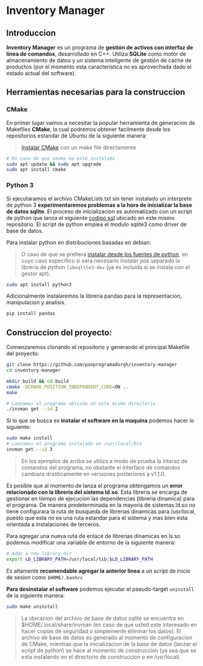 # Inventory Manager

## Introduccion

**Inventory Manager** es un programa de **gestión de activos con interfaz de línea de comandos**, desarrollado en C++. Utiliza **SQLite** como motor de almacenamiento de datos y un sistema inteligente de gestión de caché de productos (por el momento esta caracteristica no es aprovechada dado el estado actual del software).

## Herramientas necesarias para la construccion

### CMake

En primer lugar vamos a necesitar la popular herramienta de generacion de Makefiles **CMake**, la cual podremos obtener facilmente desde los repositorios estandar de Ubuntu de la siguiente manera:

> [Instalar CMake](https://atekihcan.com/blog/random/installing-latest-cmake-from-source-on-linux-distro/) con un make file directamente

```bash
# En caso de que cmake no esté instalado
sudo apt update && sudo apt upgrade
sudo apt install cmake
```

### Python 3

Si ejecutaramos el archivo CMakeLists.txt sin tener instalado un interprete de python 3 **experimentaremos problemas a la hora de inicializar la base de datos sqlite**. El proceso de inicializacion es automatizado con un script de python que lanza el siguiente [codigo sql](https://github.com/panprogramadorgh/inventory-manager/blob/main/scripts/database/initializer.sql) ubicado en este mismo repositorio. El script de python emplea el modulo sqlite3 como driver de base de datos.

Para instalar python en distribuciones basadas en debian:

> O caso de que se prefiera [instalar desde los fuentes de python](https://chatgpt.com/share/675dfb0a-f198-8003-8b3f-217ae1ced0f1), en cuyo caso especifico si sera necesario instalar pos separado la libreria de python `libsqlite3-dev` (ya es incluida si se instala con el gestor apt).

```bash
sudo apt install python3
```

Adicionalmente instalaremos la libreria pandas para la representacion, manipulacion y analisis.

```bash
pip install pandas
```

## Construccion del proyecto:

Comenzaremos clonando el repositorio y generando el principal Makefile del proyecto:

```bash
git clone https://github.com/panprogramadorgh/inventory-manager
cd inventory-manager

mkdir build && cd build
cmake -DCMAKE_POSITION_INDEPENDENT_CODE=ON ..
make

# Lanzamos el programa ubicado en este mismo directorio
./invman get --id 2
```

Si lo que se busca es **instalar el software en la maquina** podemos hacer lo siguiente:

```bash
sudo make install
# Lanzamos el programa instalado en /usr/local/bin
invman get --id 3
```

> En los ejemplos de arriba se utiliza a modo de prueba la interaz de comandos del programa, no obstante el interface de comandos cambiara drasticamente en versiones posteriores a v1.1.0.

Es posible que al momento de lanza el programa obtengamos un **error relacionado con la libreria del sistema ld.so**. Esta libreria se encarga de gestionar en tiempo de ejecucion las dependencias (libreria dinamica) para el programa. De manera predeterminada en la mayoria de sistemas ld.so no tiene configurara la ruta de busqueda de librerias dinamicas para /usr/local, puesto que esta no es una ruta estandar para el sistema y mas bien esta orientada a instalaciones de terceros.

Para agregar una nueva ruta de enlace de librerias dinamicas en ls.so podemos modificar una variable de entorno de la siguiente manera:

```bash
# Adds a new library dir
export LD_LIBRARY_PATH=/usr/local/lib:$LD_LIBRARY_PATH
```

Es altamente **recomendable agregar la anterior linea** a un script de inicio de sesion como `$HOME/.bashrc`

**Para desinstalar el software** podemos ejecutar el pseudo-target `uninstall` de la siguiente manera:

```bash
sudo make uninstall
```

> La ubicacion del archivo de base de datos sqlite se encuentra en $HOME/.local/share/invman (en caso de que usted este interesado en hacer copias de seguridad o simplemente eliminar los datos). El archivo de base de datos es generado al momento de configuracion de CMake, mientras que la inicializacion de la base de datos (lanzar el script de python) se hace al momento de construccion (ya sea que se esta instalando en el directorio de construccion o en /usr/local).
